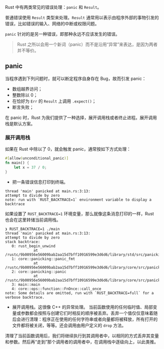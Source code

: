 Rust 中有两类常见的错误处理：`panic` 和 `Result`。

普通错误使用 `Result` 类型来处理。`Result` 通常用以表示由程序外部的事物引发的错误，比如错误的输入、网络的中断或权限问题。

`panic` 针对的是另一种错误，即那种永远不应该发生的错误。

> Rust 之所以会用一个新词（panic）而不是沿用“异常”来表达，是因为两者并不等价。

## panic

当程序遇到下列问题时，就可以断定程序自身存在 Bug，故而引发 panic：

- 数组越界访问；
- 整数除以 0；
- 在恰好为 `Err` 的 `Result` 上调用 `.expect()`；
- 断言失败；

在 panic 时，Rust 为我们提供了一种选择，展开调用栈或者终止进程。展开调用栈是默认方案。

### 展开调用栈

如果在 Rust 中除以了 0，就会触发 panic，通常按如下方式处理：

```rust
#[allow(unconditional_panic)]
fn main() {
    let x = 37 / 0;
}
```

- 把一条错误信息打印到终端。
```shell
thread 'main' panicked at main.rs:3:13:
attempt to divide by zero
note: run with `RUST_BACKTRACE=1` environment variable to display a backtrace
```
如果设置了 `RUST_BACKTRACE=1` 环境变量，那么就像这条消息打印的一样，Rust 也会在这里转储当前调用栈。
```shell
❯ RUST_BACKTRACE=1 ./main
thread 'main' panicked at main.rs:3:13:
attempt to divide by zero
stack backtrace:
   0: rust_begin_unwind
             at /rustc/9b00956e56009bab2aa15d7bff10916599e3d6d6/library/std/src/panicking.rs:645:5
   1: core::panicking::panic_fmt
             at /rustc/9b00956e56009bab2aa15d7bff10916599e3d6d6/library/core/src/panicking.rs:72:14
   2: core::panicking::panic
             at /rustc/9b00956e56009bab2aa15d7bff10916599e3d6d6/library/core/src/panicking.rs:145:5
   3: main::main
   4: core::ops::function::FnOnce::call_once
note: Some details are omitted, run with `RUST_BACKTRACE=full` for a verbose backtrace.
```

- 展开调用栈。这很像 C++ 的异常处理。
当前函数使用的任何临时值、局部变量或参数都会按照与创建它们时相反的顺序被丢弃。丢弃一个值仅仅意味着随后会进行清理：程序正在使用的任何字符串或者向量都将被释放，所有打开的文件都将被关闭，等等。还会调用由用户定义的 `drop` 方法。

清理了当前函数调用后，我们将继续执行到其调用者中，以相同的方式丢弃其变量和参数。然后再“走到”那个调用者的调用者中，在调用栈中逐级向上，以此类推。